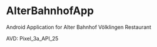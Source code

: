 # AlterBahnhofApp
Android Application for Alter Bahnhof Völklingen Restaurant

AVD: Pixel_3a_API_25
